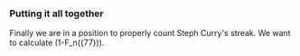 ### **Putting it all together**

Finally we are in a position to properly count Steph Curry's streak.  We want to calculate \(1-F_n({77})\).